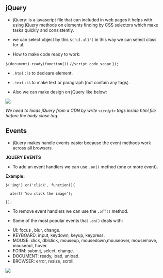 ## jQuery

- jQuery: is a javascript file that can included in web pages it helps with using jQuery methods on elements finding by CSS selectors which make tasks quickly and consistently.

- we can select object by this `$('ul.ul1')` in this way we can select class for ul.

- How to make code ready to work:

`$(document).ready(function())`
`//script code scope`
`});`

- `.html` : is to decleare element.
- `.text` : is to make text or paragraph (not contain any tags).

- Also we can make design on jQuery like below:

![](https://99designs-blog.imgix.net/blog/wp-content/uploads/2013/11/jquery-syntax.jpg?auto=format&q=60&fit=max&w=930)

*We need to loads jQuery from a CDN by write `<script>` tags inside html file before the body close tag.*


## Events

- jQuery makes handle events easier because the event methods work across all browsers.

**JQUERY EVENTS**

- To add an event handlers we can use `.on()` method (one or more event).

**Example:**

`$('img').on('click', function(){`

`  alert('You click the image');`

`});`

- To remove event handlers we can use the `.off()` method.

- Some of the most popular events that `.on()` deals with:

* UI: focus , blur, change.
* KEYBOARD: input, keydown, keyup, keypress.
* MOUSE: click, dblclick, mouseup, mousedown,mouseover, mousemove, mouseout, hover.
* FORM: submit, select, change.
* DOCUMENT: ready, load, unload.
* BROWSER: error, resize, scroll.


![](https://encrypted-tbn0.gstatic.com/images?q=tbn:ANd9GcS0l1xjyv9MvTWD9KYfRlChu7Qw2p-nY1Iqkw&usqp=CAU)

